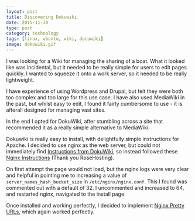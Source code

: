```yaml
--- 
layout: post 
title: Discovering Dokuwiki
date: 2015-11-30
type: post 
category: technology
tags: [linux, ubuntu, wiki, docuwiki]
image: dokuwiki.gif
---
```


I was looking for a Wiki for managing the sharing of a boat. 
What it looked like was incidental, but it needed to be really simple for users to edit pages quickly. 
I wanted to squeeze it onto a work server, so it needed to be really lightweight.

I have experience of using Wordpress and Drupal, but felt they were both too complex and too large for this use case.
I have also used MediaWiki in the past, but whilst easy to edit, I found it fairly cumbersome to use - it is afterall designed for managing vast sites.

In the end I opted for DokuWiki, after stumbling across a site that recommended it as a really simple alternative to MediaWiki. 

<!--more-->

Dokuwiki is really easy to install, with delightfully simple instructions for Apache.
I decided to use nginx as the web server, but could not immediately find [Instructions from DokuWiki], so instead followed these [Nginx Instructions] (Thank you RoseHosting).

On first attempt the page would not load, but the nginx logs were very clear and helpful in pointing me to increasing a value of `server_names_hash_bucket_size` in `/etc/nginx/nginx.conf`. 
This I found was commented out with a default of 32. I uncommented and increased to 64, and restarted nginx, navigated to the install page

Once installed and working perfectly, I decided to implement [Nginx Pretty URLs], which again worked perfectly. 




[Nginx Instructions]: https://www.rosehosting.com/blog/how-to-install-dokuwiki-on-debian-wheezy-with-nginx/
[Instructions from DokuWiki]: https://www.dokuwiki.org/install:nginx
[Nginx Pretty URLs]: https://www.dokuwiki.org/rewrite#nginx
